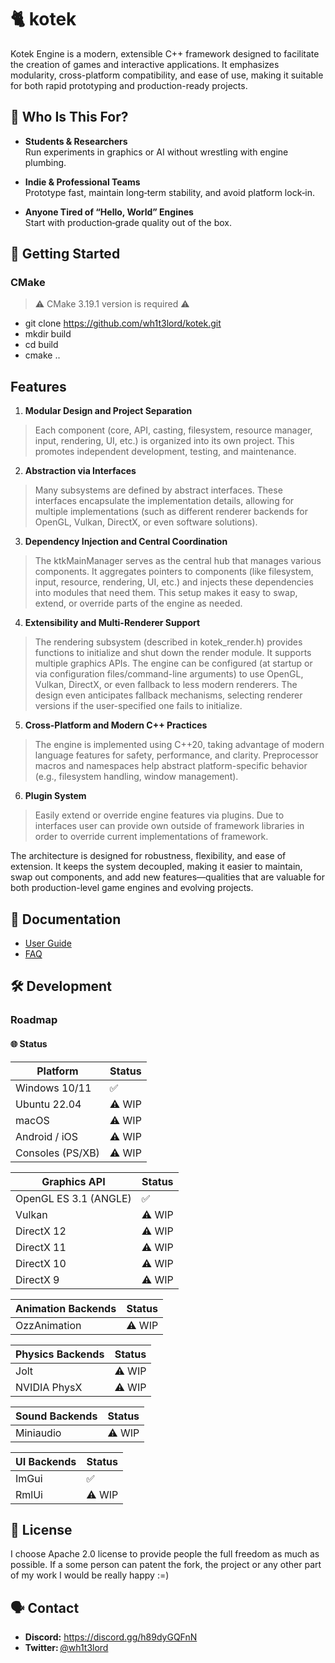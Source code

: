# 🐈 kotek

Kotek Engine is a modern, extensible C++ framework designed to facilitate the creation of games and interactive applications. It emphasizes modularity, cross-platform compatibility, and ease of use, making it suitable for both rapid prototyping and production-ready projects.

## 🎯 Who Is This For?

- **Students & Researchers**\
  Run experiments in graphics or AI without wrestling with engine plumbing.

- **Indie & Professional Teams**\
  Prototype fast, maintain long‑term stability, and avoid platform lock‑in.

- **Anyone Tired of “Hello, World” Engines**\
  Start with production‑grade quality out of the box.

## 🚀 Getting Started

### CMake

> :warning: CMake 3.19.1 version is required :warning:

- git clone https://github.com/wh1t3lord/kotek.git
- mkdir build
- cd build
- cmake ..

## Features

1.	**Modular Design and Project Separation**
>	Each component (core, API, casting, filesystem, resource manager, input, rendering, UI, etc.) is organized into its own project. This promotes independent development, testing, and maintenance.

2.	**Abstraction via Interfaces**
>	Many subsystems are defined by abstract interfaces. These interfaces encapsulate the implementation details, allowing for multiple implementations (such as different renderer backends for OpenGL, Vulkan, DirectX, or even software solutions).

3.	**Dependency Injection and Central Coordination**
>	The ktkMainManager serves as the central hub that manages various components. It aggregates pointers to components (like filesystem, input, resource, rendering, UI, etc.) and injects these dependencies into modules that need them. This setup makes it easy to swap, extend, or override parts of the engine as needed.

4.	**Extensibility and Multi-Renderer Support**
>	The rendering subsystem (described in kotek_render.h) provides functions to initialize and shut down the render module.	It supports multiple graphics APIs. The engine can be configured (at startup or via configuration files/command-line arguments) to use OpenGL, Vulkan, DirectX, or even fallback to less modern renderers. The design even anticipates fallback mechanisms, selecting renderer versions if the user-specified one fails to initialize.

5.	**Cross-Platform and Modern C++ Practices**
> The engine is implemented using C++20, taking advantage of modern language features for safety, performance, and clarity.	Preprocessor macros and namespaces help abstract platform-specific behavior (e.g., filesystem handling, window management).

6. **Plugin System**
> Easily extend or override engine features via plugins. Due to interfaces user can provide own outside of framework libraries in order to override current implementations of framework.

The architecture is designed for robustness, flexibility, and ease of extension. It keeps the system decoupled, making it easier to maintain, swap out components, and add new features—qualities that are valuable for both production-level game engines and evolving projects.


## 📑 Documentation

- [User Guide](docs/user_guide.md)
- [FAQ](docs/faq.md)

## 🛠  Development

### Roadmap

#### 🌐 Status

| Platform         | Status            |
| ---------------- | ----------------- |
| Windows 10/11    | ✅                |
| Ubuntu 22.04     | ⚠️ WIP            |
| macOS            | ⚠️ WIP            |
| Android / iOS    | ⚠️ WIP           |
| Consoles (PS/XB) | ⚠️ WIP            |

| Graphics API  | Status  |
| ------------- | ------- |
| OpenGL ES 3.1 (ANGLE) | ✅      |
| Vulkan        | ⚠️ WIP  |
| DirectX 12    | ⚠️ WIP |
| DirectX 11    | ⚠️ WIP |
| DirectX 10    | ⚠️ WIP |
| DirectX 9     | ⚠️ WIP |


| Animation Backends | Status  |
| ------------- | ------- |
| OzzAnimation | ⚠️ WIP     |

| Physics Backends | Status  |
| ------------- | ------- |
| Jolt | ⚠️ WIP     |
| NVIDIA PhysX  | ⚠️ WIP  |

| Sound Backends | Status  |
| ------------- | ------- |
| Miniaudio | ⚠️ WIP     |

| UI Backends | Status  |
| ------------- | ------- |
| ImGui | ✅     |
| RmlUi | ⚠️ WIP  |

## 📄 License

I choose Apache 2.0 license to provide people the full freedom as much as possible. If a some person can patent the fork, the project or any other part of my work I would be really happy :=)  

## 🗣 Contact

- **Discord:** https://discord.gg/h89dyGQFnN
- **Twitter:** [@wh1t3lord](https://twitter.com/wh1t3lord)